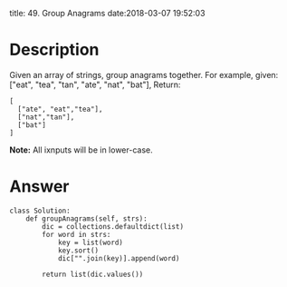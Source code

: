 title: 49. Group Anagrams
date:2018-03-07 19:52:03

# Description
Given an array of strings, group anagrams together.
For example, given: ["eat", "tea", "tan", "ate", "nat", "bat"], 
Return:
```
[
  ["ate", "eat","tea"],
  ["nat","tan"],
  ["bat"]
]
```
**Note:** All ixnputs will be in lower-case.

# Answer
```python3
class Solution:
    def groupAnagrams(self, strs):
        dic = collections.defaultdict(list)
        for word in strs:
            key = list(word)
            key.sort()
            dic["".join(key)].append(word)

        return list(dic.values())
```